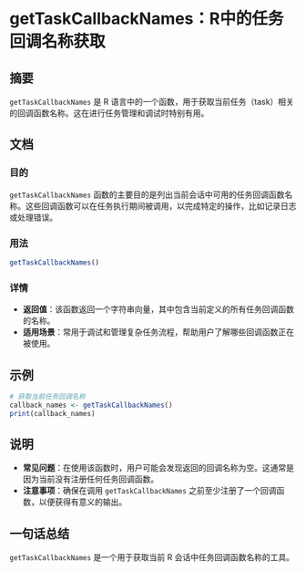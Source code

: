<!--
Meta Description: # getTaskCallbackNames：R中的任务回调名称获取 ## 摘要 `getTaskCallbackNames` 是 R 语言中的一个函数，用于获取当前任务（task）相关的回调函数名称。这在进行任务管理和调试时特别有用。 ## 文档 ### 目的 `getTaskCallbackNa...
Meta Keywords: gettaskcallbacknames, callback_names, r中的任务回调名称获取, 语言中的一个函数, 用于获取当前任务
-->

# getTaskCallbackNames：R中的任务回调名称获取

## 摘要
`getTaskCallbackNames` 是 R 语言中的一个函数，用于获取当前任务（task）相关的回调函数名称。这在进行任务管理和调试时特别有用。

## 文档
### 目的
`getTaskCallbackNames` 函数的主要目的是列出当前会话中可用的任务回调函数名称。这些回调函数可以在任务执行期间被调用，以完成特定的操作，比如记录日志或处理错误。

### 用法
```R
getTaskCallbackNames()
```

### 详情
- **返回值**：该函数返回一个字符串向量，其中包含当前定义的所有任务回调函数的名称。
- **适用场景**：常用于调试和管理复杂任务流程，帮助用户了解哪些回调函数正在被使用。

## 示例
```R
# 获取当前任务回调名称
callback_names <- getTaskCallbackNames()
print(callback_names)
```

## 说明
- **常见问题**：在使用该函数时，用户可能会发现返回的回调名称为空。这通常是因为当前没有注册任何任务回调函数。
- **注意事项**：确保在调用 `getTaskCallbackNames` 之前至少注册了一个回调函数，以便获得有意义的输出。

## 一句话总结
`getTaskCallbackNames` 是一个用于获取当前 R 会话中任务回调函数名称的工具。